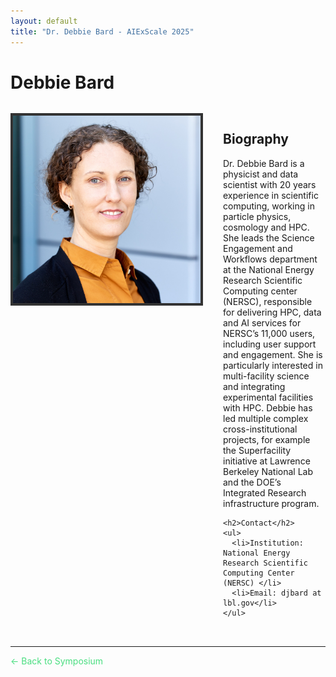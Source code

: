 ```yaml
---
layout: default
title: "Dr. Debbie Bard - AIExScale 2025"
---
```


# Debbie Bard

<div style="display: flex; gap: 2rem; margin: 2rem 0;">
  <div style="flex-shrink: 0;">
    <img src="../img/bard.jpg" alt="Dr. Debbie Bard" style="width: 300px; height: 300px; object-fit: cover; border: 4px solid #333;">
  </div>
  <div style="flex: 1;">
    <h2>Biography</h2>
    <p>Dr. Debbie Bard is a physicist and data scientist with 20 years experience in scientific computing, working in particle physics, cosmology and HPC. She leads the Science Engagement and Workflows department at the National Energy Research Scientific Computing center (NERSC), responsible for delivering HPC, data and AI services for NERSC’s 11,000 users, including user support and engagement. She is particularly interested in multi-facility science and integrating experimental facilities with HPC. Debbie has led multiple complex cross-institutional projects, for example the Superfacility initiative at Lawrence Berkeley National Lab and the DOE’s Integrated Research infrastructure program.</p>  
    
    <h2>Contact</h2>
    <ul>
      <li>Institution: National Energy Research Scientific Computing Center (NERSC) </li>
      <li>Email: djbard at lbl.gov</li>
    </ul>
  </div>
</div>

---

<a href="/" style="color: #4ade80; text-decoration: none;">← Back to Symposium</a> 
